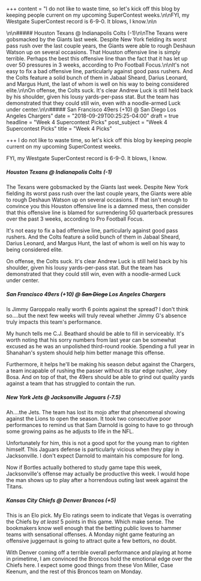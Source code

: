+++
content = "I do not like to waste time, so let's kick off this blog by keeping people current on my upcoming SuperContest weeks.\n\nFYI, my Westgate SuperContest record is 6-9-0. It blows, I know.\n\n<div class='separator'></div>\n\n##### Houston Texans @ Indianapolis Colts (-1)\n\nThe Texans were gobsmacked by the Giants last week. Despite New York fielding its worst pass rush over the last couple years, the Giants were able to rough Deshaun Watson up on several occasions. That Houston offensive line is simply terrible. Perhaps the best  this offensive line than the fact that it has let up over 50 pressures in 3 weeks, according to Pro Football Focus.\n\nIt's not easy to fix a bad offensive line, particularly against good pass rushers. And the Colts feature a solid bunch of them in Jabaal Sheard, Darius Leonard, and Margus Hunt, the last of whom is well on his way to being considered elite.\n\nOn offense, the Colts suck. It's clear Andrew Luck is still held back by his shoulder, given his lousy yards-per-pass stat. But the team has demonstrated that they could still win, even with a noodle-armed Luck under center.\n\n##### San Francisco 49ers (+10) @ San Diego Los Angeles Chargers"
date = "2018-09-29T00:25:25-04:00"
draft = true
headline = "Week 4 Supercontest Picks"
post_subject = "Week 4 Supercontest Picks"
title = "Week 4 Picks"

+++
I do not like to waste time, so let's kick off this blog by keeping people current on my upcoming SuperContest weeks.

FYI, my Westgate SuperContest record is 6-9-0. It blows, I know.

<div class='separator'></div>

##### Houston Texans @ _Indianapolis Colts (-1)_

The Texans were gobsmacked by the Giants last week. Despite New York fielding its worst pass rush over the last couple years, the Giants were able to rough Deshaun Watson up on several occasions. If that isn't enough to convince you this Houston offensive line is a damned mess, then consider that this offensive line is blamed for surrendering 50 quarterback pressures over the past 3 weeks, according to Pro Football Focus.

It's not easy to fix a bad offensive line, particularly against good pass rushers. And the Colts feature a solid bunch of them in Jabaal Sheard, Darius Leonard, and Margus Hunt, the last of whom is well on his way to being considered elite.

On offense, the Colts suck. It's clear Andrew Luck is still held back by his shoulder, given his lousy yards-per-pass stat. But the team has demonstrated that they could still win, even with a noodle-armed Luck under center.

##### _San Francisco 49ers_ _(+10)_ @ ~~San Diego~~ Los Angeles Chargers

Is Jimmy Garoppalo really worth 6 points against the spread? I don't think so....but the next few weeks will truly reveal whether Jimmy G's absence truly impacts this team's performance.

My hunch tells me C.J. Beathard should be able to fill in serviceably. It's worth noting that his sorry numbers from last year can be somewhat excused as he was an unpolished third-round rookie. Spending a full year in Shanahan's system should help him better manage this offense.

Furthermore, it helps he'll be making his season debut against the Chargers, a team incapable of rushing the passer without its star edge rusher, Joey Bosa. And on top of that, the 49ers should be able to grind out quality yards against a team that has struggled to contain the run. 

##### New York Jets @ _Jacksonville Jaguars (-7.5)_

Ah....the Jets. The team has lost its mojo after that phenomenal showing against the Lions to open the season. It took two consecutive poor performances to remind us that Sam Darnold is going to have to go through some growing pains as he adjusts to life in the NFL.

Unfortunately for him, this is not a good spot for the young man to righten himself. This Jaguars defense is particularly vicious when they play in Jacksonville. I don't expect Darnold to maintain his composure for long.

Now if Bortles actually bothered to study game tape this week, Jacksonville's offense may actually be productive this week. I would hope the man shows up to play after a horrendous outing last week against the Titans.

##### Kansas City Chiefs @ _Denver Broncos (+5)_

This is an Elo pick. My Elo ratings seem to indicate that Vegas is overrating the Chiefs by _at least_ 5 points in this game. Which make sense. The bookmakers know well enough that the betting public loves to hammer teams with sensational offenses. A Monday night game featuring an offensive juggernaut is going to attract quite a few bettors, no doubt.

With Denver coming off a terrible overall performance and playing at home in primetime, I am convinced the Broncos hold the emotional edge over the Chiefs here. I expect some good things from these Von Miller, Case Keenum, and the rest of this Broncos team on Monday.